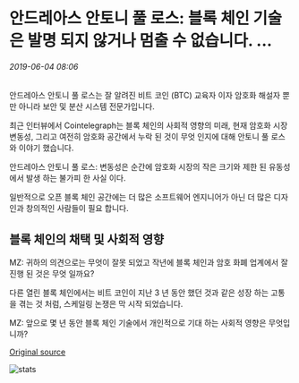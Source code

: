 # 안드레아스 안토니 풀 로스: 블록 체인 기술은 발명 되지 않거나 멈출 수 없습니다. ...

###### 2019-06-04 08:06

안드레아스 안토니 풀 로스는 잘 알려진 비트 코인 (BTC) 교육자 이자 암호화 해설자 뿐만 아니라 보안 및 분산 시스템 전문가입니다.

최근 인터뷰에서 Cointelegraph는 블록 체인의 사회적 영향의 미래, 현재 암호화 시장 변동성, 그리고 여전히 암호화 공간에서 누락 된 것이 무엇 인지에 대해 안토니 풀 로스와 이야기 했습니다.

안드레아스 안토니 풀 로스: 변동성은 순간에 암호화 시장의 작은 크기와 제한 된 유동성에서 발생 하는 불가피 한 사실 이다.

일반적으로 오픈 블록 체인 공간에는 더 많은 소프트웨어 엔지니어가 아닌 더 많은 디자인과 창의적인 사람들이 필요 합니다.

## 블록 체인의 채택 및 사회적 영향

MZ: 귀하의 의견으로는 무엇이 잘못 되었고 작년에 블록 체인과 암호 화폐 업계에서 잘 진행 된 것은 무엇 일까요?

다른 열린 블록 체인에서는 비트 코인이 지난 3 년 동안 했던 것과 같은 성장 하는 고통을 겪는 것 처럼, 스케일링 논쟁은 막 시작 되었습니다.

MZ: 앞으로 몇 년 동안 블록 체인 기술에서 개인적으로 기대 하는 사회적 영향은 무엇입니까?

[Original source](https://cointelegraph.com/news/andreas-antonopoulos-blockchain-tech-cannot-be-uninvented-or-stopped)

![stats](https://c.statcounter.com/11760860/0/a89fa40b/1/ "stats")